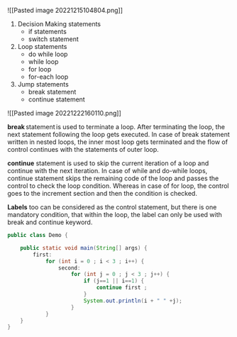 ![[Pasted image 20221215104804.png]]

1.  Decision Making statements
    -   if statements
    -   switch statement
2.  Loop statements
    -   do while loop
    -   while loop
    -   for loop
    -   for-each loop
3.  Jump statements
    -   break statement
    -   continue statement

![[Pasted image 20221222160110.png]]

**break** statement is used to terminate a loop. After terminating the loop, the next statement following the loop gets executed. In case of break statement written in nested loops, the inner most loop gets terminated and the flow of control continues with the statements of outer loop.

**continue** statement is used to skip the current iteration of a loop and continue with the next iteration. In case of while and do-while loops, continue statement skips the remaining code of the loop and passes the control to check the loop condition. Whereas in case of for loop, the control goes to the increment section and then the condition is checked.

 **Labels** too can be considered as the control statement, but there is one mandatory condition, that within the loop, the label can only be used with break and continue keyword.
```java
public class Demo {

	public static void main(String[] args) {
		first:
			for (int i = 0 ; i < 3 ; i++) {
				second: 
					for (int j = 0 ; j < 3 ; j++) {
						if (j==1 || i==1) {
							continue first ;
						}
						System.out.println(i + " " +j);
					}
			}
	}
}
```